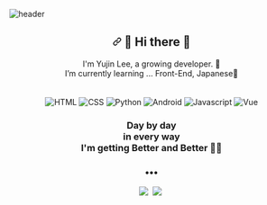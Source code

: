 ![header](https://capsule-render.vercel.app/api?type=waving&color=gradient&height=300&section=header&text=Like_a_Guiding_Star✨&animation=twinkling&fontSize=60)

<h2 align="center"><a id="user-content---hi-there--" class="anchor" aria-hidden="true" href="#--hi-there--"><svg class="octicon octicon-link" viewBox="0 0 16 16" version="1.1" width="16" height="16" aria-hidden="true"><path fill-rule="evenodd" d="M7.775 3.275a.75.75 0 001.06 1.06l1.25-1.25a2 2 0 112.83 2.83l-2.5 2.5a2 2 0 01-2.83 0 .75.75 0 00-1.06 1.06 3.5 3.5 0 004.95 0l2.5-2.5a3.5 3.5 0 00-4.95-4.95l-1.25 1.25zm-4.69 9.64a2 2 0 010-2.83l2.5-2.5a2 2 0 012.83 0 .75.75 0 001.06-1.06 3.5 3.5 0 00-4.95 0l-2.5 2.5a3.5 3.5 0 004.95 4.95l1.25-1.25a.75.75 0 00-1.06-1.06l-1.25 1.25a2 2 0 01-2.83 0z"></path></svg></a> <g-emoji class="g-emoji" alias="wave" fallback-src="https://github.githubassets.com/images/icons/emoji/unicode/1f44b.png">👋</g-emoji> Hi there <g-emoji class="g-emoji" alias="wave" fallback-src="https://github.githubassets.com/images/icons/emoji/unicode/1f44b.png">👋</g-emoji> </h2>
<p align="center">
I'm Yujin Lee, a growing developer. <g-emoji class="g-emoji" alias="seedling" fallback-src="https://github.githubassets.com/images/icons/emoji/unicode/1f331.png">🌱</g-emoji> <br>
I’m currently learning ... Front-End, Japanese🌱 <br><br><br>

<img alt="HTML" src ="https://img.shields.io/badge/_-HTML-green">
<img alt="CSS" src ="https://img.shields.io/badge/_-CSS-FBF37C">
<!-- <img alt="C" src ="https://img.shields.io/badge/_-C/C++-FF712C"> -->
<img alt="Python" src ="https://img.shields.io/badge/_-Python-0468BF">
<img alt="Android" src ="https://img.shields.io/badge/_-Android-9F61DD">
<img alt="Javascript" src ="https://img.shields.io/badge/_-Javascript-F580A9">
<!-- <img alt="Java" src ="https://img.shields.io/badge/_-Java-88B8E1"> -->
<img alt="Vue" src ="https://img.shields.io/badge/_-Vue-EB4646">

<h3 align="center"> Day by day <br> in every way <br> I'm getting Better and Better 🧞‍♂️ </h3>
<h3 align="center">•••</h3>
<p align="center">
  <a href="https://velog.io/@imyourgenie"><img src="https://img.shields.io/badge/Tech%20Blog-11B48A?style=flat-square&logo=Vimeo&logoColor=white&link=https://velog.io/@imyourgenie"/></a>&nbsp
  <a href="https://blog.naver.com/leyujin1007"><img src="https://img.shields.io/badge/Naver%20Blog-43D082?style=flat-square&logo=Naver&logoColor=white&link=https://blog.naver.com/leyujin1007"/></a>&nbsp

</p>

<!--
  ![](https://komarev.com/ghpvc/?username=lmyourGenie&color=dc143c&style=flat)
-->
